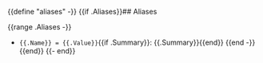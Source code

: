 {{define "aliases" -}}
{{if .Aliases}}## Aliases

{{range .Aliases -}}
 - `{{.Name}} = {{.Value}}`{{if .Summary}}: {{.Summary}}{{end}}
{{end -}}
{{end}}
{{- end}}